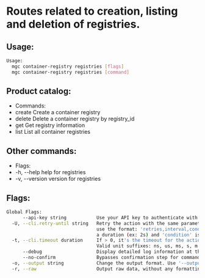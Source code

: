 # Routes related to creation, listing and deletion of registries.

## Usage:
```bash
Usage:
  mgc container-registry registries [flags]
  mgc container-registry registries [command]
```

## Product catalog:
- Commands:
- create      Create a container registry
- delete      Delete a container registry by registry_id
- get         Get registry information
- list        List all container registries

## Other commands:
- Flags:
- -h, --help      help for registries
- -v, --version   version for registries

## Flags:
```bash
Global Flags:
      --api-key string           Use your API key to authenticate with the API
  -U, --cli.retry-until string   Retry the action with the same parameters until the given condition is met. The flag parameters
                                 use the format: 'retries,interval,condition', where 'retries' is a positive integer, 'interval' is
                                 a duration (ex: 2s) and 'condition' is a 'engine=value' pair such as "jsonpath=expression"
  -t, --cli.timeout duration     If > 0, it's the timeout for the action execution. It's specified as numbers and unit suffix.
                                 Valid unit suffixes: ns, us, ms, s, m and h. Examples: 300ms, 1m30s
      --debug                    Display detailed log information at the debug level
      --no-confirm               Bypasses confirmation step for commands that ask a confirmation from the user
  -o, --output string            Change the output format. Use '--output=help' to know more details.
  -r, --raw                      Output raw data, without any formatting or coloring
```


